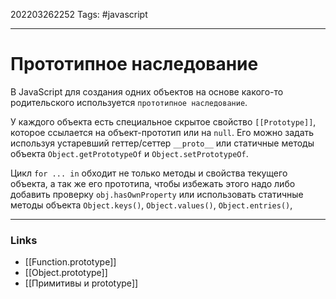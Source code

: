 202203262252
Tags: #javascript 

--- 
# Прототипное наследование
В JavaScript для создания одних объектов на основе какого-то родительского используется `прототипное наследование`.

У каждого объекта есть специальное скрытое свойство `[[Prototype]]`, которое ссылается на объект-прототип или на `null`. Его можно задать используя устаревший геттер/сеттер `__proto__` или статичные методы объекта `Object.getPrototypeOf` и `Object.setPrototypeOf`.

Цикл `for ... in` обходит не только методы и свойства текущего объекта, а так же его прототипа, чтобы избежать этого надо либо добавить проверку `obj.hasOwnProperty` или использовать статичные методы объекта `Object.keys()`, `Object.values()`, `Object.entries()`,

--- 
### Links
- [[Function.prototype]]
- [[Object.prototype]]
- [[Примитивы и prototype]]